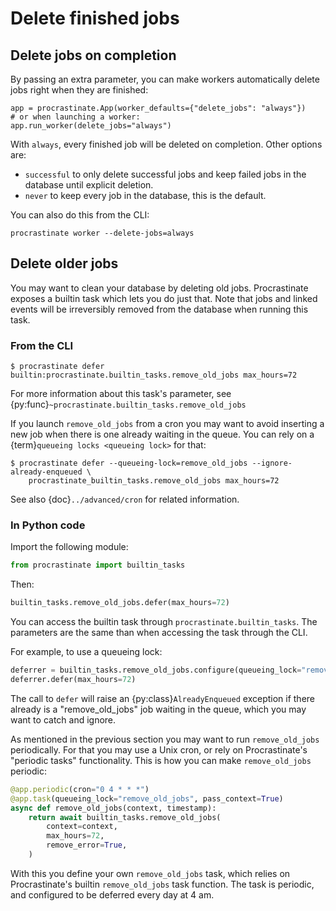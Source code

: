 # Delete finished jobs

## Delete jobs on completion

By passing an extra parameter, you can make workers automatically delete jobs right
when they are finished:

```
app = procrastinate.App(worker_defaults={"delete_jobs": "always"})
# or when launching a worker:
app.run_worker(delete_jobs="always")
```

With `always`, every finished job will be deleted on completion. Other options are:

- `successful` to only delete successful jobs and keep failed jobs in the database
  until explicit deletion.
- `never` to keep every job in the database, this is the default.

You can also do this from the CLI:

```
procrastinate worker --delete-jobs=always
```

## Delete older jobs

You may want to clean your database by deleting old jobs. Procrastinate exposes
a builtin task which lets you do just that. Note that jobs and linked events
will be irreversibly removed from the database when running this task.

### From the CLI

```console
$ procrastinate defer builtin:procrastinate.builtin_tasks.remove_old_jobs max_hours=72
```

For more information about this task's parameter,
see {py:func}`~procrastinate.builtin_tasks.remove_old_jobs`

If you launch `remove_old_jobs` from a cron you may want to avoid inserting a new job
when there is one already waiting in the queue. You can rely on a {term}`queueing locks
<queueing lock>` for that:

```console
$ procrastinate defer --queueing-lock=remove_old_jobs --ignore-already-enqueued \
    procrastinate_builtin_tasks.remove_old_jobs max_hours=72
```

See also {doc}`../advanced/cron` for related information.

### In Python code

Import the following module:

```python
from procrastinate import builtin_tasks
```

Then:

```python
builtin_tasks.remove_old_jobs.defer(max_hours=72)
```

You can access the builtin task through `procrastinate.builtin_tasks`.
The parameters are the same than when accessing the task through the CLI.

For example, to use a queueing lock:

```python
deferrer = builtin_tasks.remove_old_jobs.configure(queueing_lock="remove_old_jobs")
deferrer.defer(max_hours=72)
```

The call to `defer` will raise an {py:class}`AlreadyEnqueued` exception if there already is
a "remove_old_jobs" job waiting in the queue, which you may want to catch and ignore.

As mentioned in the previous section you may want to run `remove_old_jobs`
periodically. For that you may use a Unix cron, or rely on Procrastinate's "periodic
tasks" functionality. This is how you can make `remove_old_jobs` periodic:

```python
@app.periodic(cron="0 4 * * *")
@app.task(queueing_lock="remove_old_jobs", pass_context=True)
async def remove_old_jobs(context, timestamp):
    return await builtin_tasks.remove_old_jobs(
        context=context,
        max_hours=72,
        remove_error=True,
    )
```

With this you define your own `remove_old_jobs` task, which relies on Procrastinate's
builtin `remove_old_jobs` task function. The task is periodic, and configured to be
deferred every day at 4 am.
